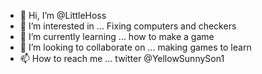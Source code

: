 - 👋 Hi, I’m @LittleHoss
- 👀 I’m interested in ... Fixing computers and checkers
- 🌱 I’m currently learning ... how to make a game
- 💞️ I’m looking to collaborate on ... making games to learn
- 📫 How to reach me ... twitter @YellowSunnySon1

<!---
LittleHoss/LittleHoss is a ✨ special ✨ repository because its `README.md` (this file) appears on your GitHub profile.
You can click the Preview link to take a look at your changes.
--->

